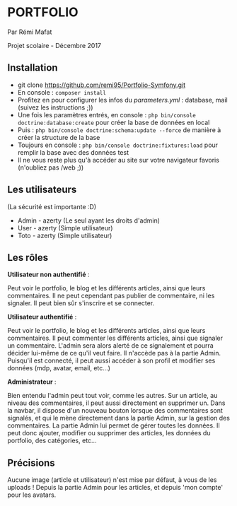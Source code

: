 # PORTFOLIO 
Par Rémi Mafat

Projet scolaire - Décembre 2017

## Installation

- git clone https://github.com/remi95/Portfolio-Symfony.git
- En console : `composer install`
- Profitez en pour configurer les infos du _parameters.yml_ : database, mail (suivez les instructions ;))
- Une fois les paramètres entrés, en console : `php bin/console doctrine:database:create` pour créer la base de données en local
- Puis : `php bin/console doctrine:schema:update --force` de manière à créer la structure de la base
- Toujours en console : `php bin/console doctrine:fixtures:load` pour remplir la base avec des données test
- Il ne vous reste plus qu'à accéder au site sur votre navigateur favoris (n'oubliez pas /web ;))

## Les utilisateurs

(La sécurité est importante :D)

- Admin - azerty (Le seul ayant les droits d'admin)
- User - azerty (Simple utilisateur)
- Toto - azerty (Simple utilisateur)

## Les rôles

**Utilisateur non authentifié** :

Peut voir le portfolio, le blog et les différents articles, ainsi que leurs commentaires.
Il ne peut cependant pas publier de commentaire, ni les signaler.
Il peut bien sûr s'inscrire et se connecter.
 
**Utilisateur authentifié** :

Peut voir le portfolio, le blog et les différents articles, ainsi que leurs commentaires.
Il peut commenter les différents articles, ainsi que signaler un commentaire. L'admin sera alors alerté de ce signalement et pourra décider lui-même de ce qu'il veut faire.
Il n'accède pas à la partie Admin.
Puisqu'il est connecté, il peut aussi accéder à son profil et modifier ses données (mdp, avatar, email, etc...)

**Administrateur** :

Bien entendu l'admin peut tout voir, comme les autres.
Sur un article, au niveau des commentaires, il peut aussi directement en supprimer un.
Dans la navbar, il dispose d'un nouveau bouton lorsque des commentaires sont signalés, et qui le mène directement dans la partie Admin, sur la gestion des commentaires.
La partie Admin lui permet de gérer toutes les données. Il peut donc ajouter, modifier ou supprimer des articles, les données du portfolio, des catégories, etc...

## Précisions

Aucune image (article et utilisateur) n'est mise par défaut, à vous de les uploads !
Depuis la partie Admin pour les articles, et depuis 'mon compte' pour les avatars.
